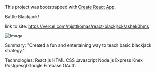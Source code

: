 This project was bootstrapped with [Create React App](https://github.com/facebook/create-react-app).

Battle Blackjack!

link to site:
https://vercel.com/mjstthomas/react-blackjack/ashek0hms

![image](https://user-images.githubusercontent.com/53156193/90138764-586c1800-dd2c-11ea-8556-bb8981cfd9da.png)


Summary:
"Created a fun and entertaining way to teach basic blackjack strategy."

Technologies:
React.js
HTML
CSS
Javascript
Node.js
Express
Knex
Postgresql
Google Firebase OAuth
